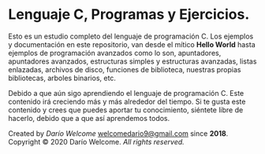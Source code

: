 # Lenguaje C, Programas y Ejercicios.
Esto es un estudio completo del lenguaje de programación C.
Los ejemplos y documentación en este repositorio, van desde el mítico **Hello World**
hasta ejemplos de programación avanzados como lo son, apuntadores, apuntadores avanzados,
estructuras simples y estructuras avanzadas, listas enlazadas, archivos de disco,
funciones de biblioteca, nuestras propias bibliotecas, arboles binarios, etc.

Debido a que aún sigo aprendiendo el lenguaje de programación C. Este contenido irá creciendo más
y más alrededor del tiempo. Si te gusta este contenido y crees que puedes aportar tu conocimiento,
siéntete libre de hacerlo, debido que a que así aprendemos todos.

Created by *Darío Welcome* <welcomedario9@gmail.com> since **2018**.
Copyright © 2020 Darío Welcome. *All rights reserved.*
